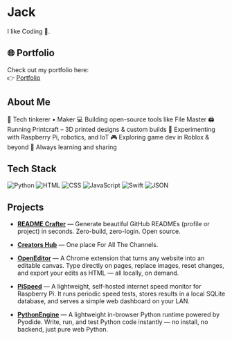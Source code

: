 # Jack

I like Coding 🥺.

## 🌐 Portfolio
Check out my portfolio here:  
👉 [Portfolio](https://t3chiejack.github.io/Jack/)


## About Me
🔧 Tech tinkerer • Maker
💻 Building open-source tools like File Master
🖨️ Running Printcraft – 3D printed designs & custom builds
🍃 Experimenting with Raspberry Pi, robotics, and IoT
🎮 Exploring game dev in Roblox & beyond
🚀 Always learning and sharing

## Tech Stack
![Python](https://img.shields.io/badge/Python-%23000000.svg?style=for-the-badge) ![HTML](https://img.shields.io/badge/HTML-%23000000.svg?style=for-the-badge) ![CSS](https://img.shields.io/badge/CSS-%23000000.svg?style=for-the-badge) ![JavaScript](https://img.shields.io/badge/JavaScript-%23000000.svg?style=for-the-badge) ![Swift](https://img.shields.io/badge/Swift-%23000000.svg?style=for-the-badge) ![JSON](https://img.shields.io/badge/JSON-%23000000.svg?style=for-the-badge)

## Projects
- **[README Crafter](https://handyrepos.github.io/readme-crafter/)** — Generate beautiful GitHub READMEs (profile or project) in seconds. Zero-build, zero-login. Open source.
- **[Creators Hub](https://thecreatorslist.github.io/Creators/)** — One place For All The Channels.

-  **[OpenEditor](https://github.com/HandyRepos/OpenEditor)** — A Chrome extension that turns any website into an editable canvas.
Type directly on pages, replace images, reset changes, and export your edits as HTML — all locally, on demand.

-  **[PiSpeed](https://github.com/T3chieJack/PiSpeed/)** — A lightweight, self-hosted internet speed monitor for Raspberry Pi.
It runs periodic speed tests, stores results in a local SQLite database, and serves a simple web dashboard on your LAN.

-  **[PythonEngine](https://t3chiejack.github.io/PythonEngine/)** — A lightweight in-browser Python runtime powered by Pyodide. Write, run, and test Python code instantly — no install, no backend, just pure web Python.


